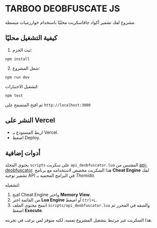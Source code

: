 # TARBOO DEOBFUSCATE JS

مشروع لفك تشفير أكواد جافاسكربت محليًا باستخدام خوارزميات مبسطة.

## كيفية التشغيل محليًا

1. ثبت الحزم:

```
npm install
```

2. شغل المشروع:

```
npm run dev
```

لتشغيل الاختبارات:

```
npm test
```

ثم افتح المتصفح على `http://localhost:3000`

## النشر على Vercel

- اربط المستودع بـ Vercel.
- اضغط Deploy.

## أدوات إضافية

يحتوي المجلد `scripts` على سكربت `api_deobfuscator.lua` المقتبس من [api-deobfuscator](https://github.com/push0ebp/api-deobfuscator). هذا السكربت مخصص لاستخدامه مع برنامج **Cheat Engine** لفك تشفير توجيه API في البرامج المحمية بـ *Themida*.

لتشغيله:

1. افتح Cheat Engine واختر **Memory View**.
2. من القائمة اختر **Lua Engine** أو اضغط `Ctrl+L`.
3. انسخ محتوى الملف `scripts/api_deobfuscator.lua` والصقه في المحرر ثم اضغط **Execute**.

هذا السكربت غير مرتبط بتشغيل المشروع نفسه، لكنه متوفر لمن يرغب في تجربته.
